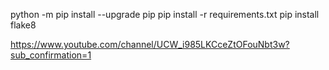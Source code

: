 python -m pip install --upgrade pip
pip install -r requirements.txt
pip install flake8


https://www.youtube.com/channel/UCW_i985LKCceZtOFouNbt3w?sub_confirmation=1

